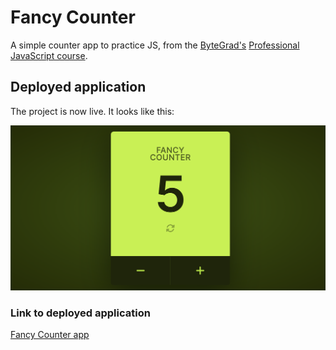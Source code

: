 # Fancy Counter
A simple counter app to practice JS, from the [ByteGrad's][bytegrad-url] [Professional JavaScript course][jscourse-url].

## Deployed application

The project is now live. It looks like this:

![deployed app][deployed-img]

### Link to deployed application

[Fancy Counter app][deployed-url]


<!-- Resources -->
[jscourse-url]: https://bytegrad.com/app/professional-javascript/welcome
[bytegrad-url]: https://github.com/ByteGrad
[deployed-url]: https://icollier77.github.io/fancy-counter/
[deployed-img]: ./assets/deployed-app.png